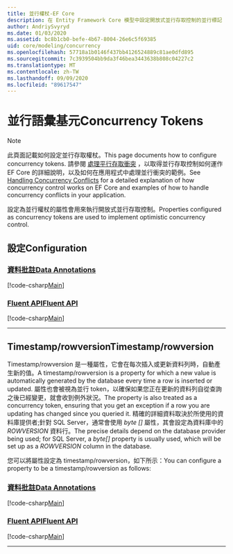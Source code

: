 ```yaml
---
title: 並行權杖-EF Core
description: 在 Entity Framework Core 模型中設定開放式並行存取控制的並行標記
author: AndriySvyryd
ms.date: 01/03/2020
ms.assetid: bc8b1cb0-befe-4b67-8004-26e6c5f69385
uid: core/modeling/concurrency
ms.openlocfilehash: 57718a1b0146f437bb4126524889c81ae0dfd895
ms.sourcegitcommit: 7c3939504bb9da3f46bea3443638b808c04227c2
ms.translationtype: MT
ms.contentlocale: zh-TW
ms.lasthandoff: 09/09/2020
ms.locfileid: "89617547"
---
```

# <a name="concurrency-tokens"></a><span data-ttu-id="9ed79-103">並行語彙基元</span><span class="sxs-lookup"><span data-stu-id="9ed79-103">Concurrency Tokens</span></span>

> [!NOTE]
> <span data-ttu-id="9ed79-104">此頁面記載如何設定並行存取權杖。</span><span class="sxs-lookup"><span data-stu-id="9ed79-104">This page documents how to configure concurrency tokens.</span></span> <span data-ttu-id="9ed79-105">請參閱 [處理平行存取衝突](xref:core/saving/concurrency) ，以取得並行存取控制如何運作 EF Core 的詳細說明，以及如何在應用程式中處理並行衝突的範例。</span><span class="sxs-lookup"><span data-stu-id="9ed79-105">See [Handling Concurrency Conflicts](xref:core/saving/concurrency) for a detailed explanation of how concurrency control works on EF Core and examples of how to handle concurrency conflicts in your application.</span></span>

<span data-ttu-id="9ed79-106">設定為並行權杖的屬性會用來執行開放式並行存取控制。</span><span class="sxs-lookup"><span data-stu-id="9ed79-106">Properties configured as concurrency tokens are used to implement optimistic concurrency control.</span></span>

## <a name="configuration"></a><span data-ttu-id="9ed79-107">設定</span><span class="sxs-lookup"><span data-stu-id="9ed79-107">Configuration</span></span>

### <a name="data-annotations"></a>[<span data-ttu-id="9ed79-108">資料批註</span><span class="sxs-lookup"><span data-stu-id="9ed79-108">Data Annotations</span></span>](#tab/data-annotations)

[!code-csharp[Main](../../../samples/core/Modeling/DataAnnotations/Concurrency.cs?name=Concurrency&highlight=5)]

### <a name="fluent-api"></a>[<span data-ttu-id="9ed79-109">Fluent API</span><span class="sxs-lookup"><span data-stu-id="9ed79-109">Fluent API</span></span>](#tab/fluent-api)

[!code-csharp[Main](../../../samples/core/Modeling/FluentAPI/Concurrency.cs?name=Concurrency&highlight=5)]

***

## <a name="timestamprowversion"></a><span data-ttu-id="9ed79-110">Timestamp/rowversion</span><span class="sxs-lookup"><span data-stu-id="9ed79-110">Timestamp/rowversion</span></span>

<span data-ttu-id="9ed79-111">Timestamp/rowversion 是一種屬性，它會在每次插入或更新資料列時，自動產生新的值。</span><span class="sxs-lookup"><span data-stu-id="9ed79-111">A timestamp/rowversion is a property for which a new value is automatically generated by the database every time a row is inserted or updated.</span></span> <span data-ttu-id="9ed79-112">屬性也會被視為並行 token，以確保如果您正在更新的資料列自從查詢之後已經變更，就會收到例外狀況。</span><span class="sxs-lookup"><span data-stu-id="9ed79-112">The property is also treated as a concurrency token, ensuring that you get an exception if a row you are updating has changed since you queried it.</span></span> <span data-ttu-id="9ed79-113">精確的詳細資料取決於所使用的資料庫提供者;針對 SQL Server，通常會使用 *byte []* 屬性，其會設定為資料庫中的 *ROWVERSION* 資料行。</span><span class="sxs-lookup"><span data-stu-id="9ed79-113">The precise details depend on the database provider being used; for SQL Server, a *byte[]* property is usually used, which will be set up as a *ROWVERSION* column in the database.</span></span>

<span data-ttu-id="9ed79-114">您可以將屬性設定為 timestamp/rowversion，如下所示：</span><span class="sxs-lookup"><span data-stu-id="9ed79-114">You can configure a property to be a timestamp/rowversion as follows:</span></span>

### <a name="data-annotations"></a>[<span data-ttu-id="9ed79-115">資料批註</span><span class="sxs-lookup"><span data-stu-id="9ed79-115">Data Annotations</span></span>](#tab/data-annotations)

[!code-csharp[Main](../../../samples/core/Modeling/DataAnnotations/Timestamp.cs?name=Timestamp&highlight=7)]

### <a name="fluent-api"></a>[<span data-ttu-id="9ed79-116">Fluent API</span><span class="sxs-lookup"><span data-stu-id="9ed79-116">Fluent API</span></span>](#tab/fluent-api)

[!code-csharp[Main](../../../samples/core/Modeling/FluentAPI/Timestamp.cs?name=Timestamp&highlight=9,17)]

***
